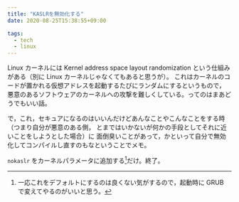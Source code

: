 ```yaml
---
title: "KASLRを無効化する"
date: 2020-08-25T15:38:55+09:00

tags:
  - tech
  - linux
---
```


Linux カーネルには Kernel address space layout randomization
という仕組みがある（別に Linux カーネルじゃなくてもあると思うが）。
これはカーネルのコードが置かれる仮想アドレスを起動するたびにランダムにするというもので，
悪意のあるソフトウェアのカーネルへの攻撃を難しくしている。ってのはまあどうでもいい話。

で，これ，セキュアになるのはいいんだけどあんなことやこんなことをする時（つまり自分が悪意のある側，
とまではいかないが何かの手段としてそれに近いことをしようとした場合）に
面倒臭いことがあって，かといって自分で無効化してコンパイルし直すのもなということでメモ。

`nokaslr` をカーネルパラメータに追加する[^1]だけ。終了。

[^1]: 一応これをデフォルトにするのは良くない気がするので，起動時に GRUB で変えてやるのがいいと思う。

